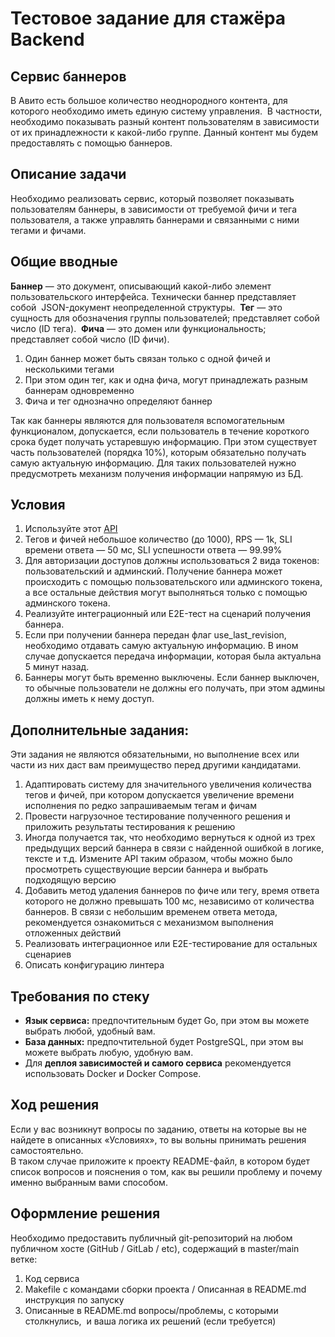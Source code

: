 # Тестовое задание для стажёра Backend
## Сервис баннеров
В Авито есть большое количество неоднородного контента, для которого необходимо иметь единую систему управления.  В частности, необходимо показывать разный контент пользователям в зависимости от их принадлежности к какой-либо группе. Данный контент мы будем предоставлять с помощью баннеров.
## Описание задачи
Необходимо реализовать сервис, который позволяет показывать пользователям баннеры, в зависимости от требуемой фичи и тега пользователя, а также управлять баннерами и связанными с ними тегами и фичами.
## Общие вводные
**Баннер** — это документ, описывающий какой-либо элемент пользовательского интерфейса. Технически баннер представляет собой  JSON-документ неопределенной структуры. 
**Тег** — это сущность для обозначения группы пользователей; представляет собой число (ID тега). 
**Фича** — это домен или функциональность; представляет собой число (ID фичи).  
1. Один баннер может быть связан только с одной фичей и несколькими тегами
2. При этом один тег, как и одна фича, могут принадлежать разным баннерам одновременно
3. Фича и тег однозначно определяют баннер

Так как баннеры являются для пользователя вспомогательным функционалом, допускается, если пользователь в течение короткого срока будет получать устаревшую информацию.  При этом существует часть пользователей (порядка 10%), которым обязательно получать самую актуальную информацию. Для таких пользователей нужно предусмотреть механизм получения информации напрямую из БД.
## Условия
1. Используйте этот [API](https://drive.google.com/file/d/1l4PMTPzsjksRCd_lIm0mVfh4U0Jn-A2R/view?usp=share_link)
2. Тегов и фичей небольшое количество (до 1000), RPS — 1k, SLI времени ответа — 50 мс, SLI успешности ответа — 99.99%
3. Для авторизации доступов должны использоваться 2 вида токенов: пользовательский и админский.  Получение баннера может происходить с помощью пользовательского или админского токена, а все остальные действия могут выполняться только с помощью админского токена.  
4. Реализуйте интеграционный или E2E-тест на сценарий получения баннера.
5. Если при получении баннера передан флаг use_last_revision, необходимо отдавать самую актуальную информацию.  В ином случае допускается передача информации, которая была актуальна 5 минут назад.
6. Баннеры могут быть временно выключены. Если баннер выключен, то обычные пользователи не должны его получать, при этом админы должны иметь к нему доступ.

## Дополнительные задания:
Эти задания не являются обязательными, но выполнение всех или части из них даст вам преимущество перед другими кандидатами. 
1. Адаптировать систему для значительного увеличения количества тегов и фичей, при котором допускается увеличение времени исполнения по редко запрашиваемым тегам и фичам
2. Провести нагрузочное тестирование полученного решения и приложить результаты тестирования к решению
3. Иногда получается так, что необходимо вернуться к одной из трех предыдущих версий баннера в связи с найденной ошибкой в логике, тексте и т.д.  Измените API таким образом, чтобы можно было просмотреть существующие версии баннера и выбрать подходящую версию
4. Добавить метод удаления баннеров по фиче или тегу, время ответа которого не должно превышать 100 мс, независимо от количества баннеров.  В связи с небольшим временем ответа метода, рекомендуется ознакомиться с механизмом выполнения отложенных действий 
5. Реализовать интеграционное или E2E-тестирование для остальных сценариев
6. Описать конфигурацию линтера

## Требования по стеку
- **Язык сервиса:** предпочтительным будет Go, при этом вы можете выбрать любой, удобный вам. 
- **База данных:** предпочтительной будет PostgreSQL, при этом вы можете выбрать любую, удобную вам. 
- Для **деплоя зависимостей и самого сервиса** рекомендуется использовать Docker и Docker Compose.
## Ход решения
Если у вас возникнут вопросы по заданию, ответы на которые вы не найдете в описанных «Условиях», то вы вольны принимать решения самостоятельно.  
В таком случае приложите к проекту README-файл, в котором будет список вопросов и пояснения о том, как вы решили проблему и почему именно выбранным вами способом.
## Оформление решения
Необходимо предоставить публичный git-репозиторий на любом публичном хосте (GitHub / GitLab / etc), содержащий в master/main ветке:
1. Код сервиса
2. Makefile c командами сборки проекта / Описанная в README.md инструкция по запуску
3. Описанные в README.md вопросы/проблемы, с которыми столкнулись,  и ваша логика их решений (если требуется)